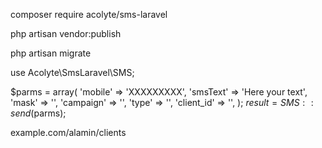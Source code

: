 composer require acolyte/sms-laravel
        
php artisan vendor:publish

php artisan migrate


use Acolyte\SmsLaravel\SMS;

$parms = array(
            'mobile' => 'XXXXXXXXX',
            'smsText' => 'Here your text',
            'mask' => '',
            'campaign' => '',
            'type' => '',
            'client_id' => '',
        );
$result = SMS::send($parms);

example.com/alamin/clients

